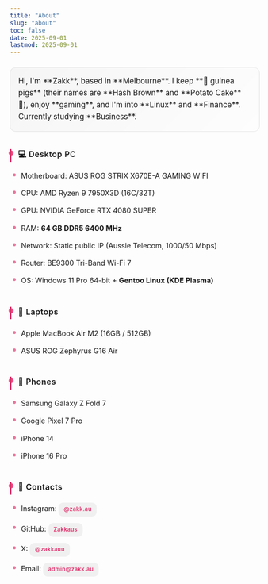 ```yaml
---
title: "About"
slug: "about"
toc: false
date: 2025-09-01
lastmod: 2025-09-01
---
```

<style>
/* 共用簡潔 About 樣式（與中文同步） */
.about-block{
  --about-accent: var(--hb-active,#e1306c);
  max-width:820px;
  margin:0 auto;
  padding:.5rem 0 3rem;
  line-height:1.6;
  font-size:.95rem;
}
.about-block p{margin:0 0 1.05rem;}
.about-intro{
  padding:.9rem 1rem 1rem;
  margin:0 0 1.9rem;
  background:linear-gradient(135deg,rgba(0,0,0,.03),rgba(0,0,0,0));
  border:1px solid rgba(0,0,0,.08);
  border-radius:12px;
  font-size:.95rem;
}
body.dark .about-intro{
  background:linear-gradient(135deg,rgba(255,255,255,.05),rgba(255,255,255,0));
  border-color:rgba(255,255,255,.15);
}
.about-intro strong{font-weight:600;color:#222;}
body.dark .about-intro strong{color:#eee;}
.about-block h3{
  position:relative;
  margin:2.2rem 0 .85rem;
  padding:0 0 .35rem .85rem;
  border-left:3px solid var(--about-accent);
  font-size:1rem;
  font-weight:600;
  line-height:1.25;
  letter-spacing:.5px;
}
.about-block h3::after{
  content:"";
  position:absolute;
  left:0;top:3px;
  width:10px;height:10px;
  background:var(--about-accent);
  border-radius:50%;
  transform:translate(-55%,0);
  opacity:.85;
}
body.dark .about-block h3::after{opacity:.95;}
.about-block h3 + ul{
  list-style:none;
  margin:-.2rem 0 .4rem;
  padding:0 0 0 .4rem;
}
.about-block h3 + ul li{
  position:relative;
  padding:.38rem 0 .38rem 1rem;
  font-size:.9rem;
}
.about-block h3 + ul li::before{
  content:"";
  position:absolute;
  left:0;top:.9em;
  width:6px;height:6px;
  background:var(--about-accent);
  border-radius:50%;
  opacity:.65;
}
body.dark .about-block h3 + ul li::before{opacity:.8;}
.about-block h3 + ul li a[href]{
  display:inline-block;
  background:rgba(0,0,0,.05);
  color:var(--about-accent,#e1306c)!important;
  padding:.32rem .65rem;
  border-radius:9px;
  font-size:.7rem;
  font-weight:600;
  letter-spacing:.35px;
  text-decoration:none;
  transition:background .22s,color .22s;
}
body.dark .about-block h3 + ul li a[href]{background:rgba(255,255,255,.09);}
.about-block h3 + ul li a[href]:hover{
  background:var(--about-accent,#e1306c);
  color:#fff!important;
}
@media(max-width:640px){
  .about-intro{padding:.75rem .85rem .85rem;font-size:.92rem;}
  .about-block h3{font-size:.95rem;margin:2rem 0 .75rem;padding:0 0 .3rem .75rem;}
  .about-block h3 + ul li{font-size:.86rem;padding:.34rem 0 .34rem .9rem;}
  .about-block h3 + ul li::before{top:.85em;}
}
@media (prefers-reduced-motion:reduce){
  .about-block h3 + ul li a[href]{transition:none;}
}
</style>

<div class="about-block">
<div class="about-intro">
Hi, I'm **Zakk**, based in **Melbourne**.  
I keep **🐹 guinea pigs** (their names are **Hash Brown** and **Potato Cake** 🥔), enjoy **gaming**, and I'm into **Linux** and **Finance**.  
Currently studying **Business**.
</div>

### 💻 Desktop PC
- Motherboard: ASUS ROG STRIX X670E-A GAMING WIFI  
- CPU: AMD Ryzen 9 7950X3D (16C/32T)  
- GPU: NVIDIA GeForce RTX 4080 SUPER  
- RAM: **64 GB DDR5 6400 MHz**  
- Network: Static public IP (Aussie Telecom, 1000/50 Mbps)  
- Router: BE9300 Tri-Band Wi-Fi 7  
- OS: Windows 11 Pro 64-bit + **Gentoo Linux (KDE Plasma)**  

### 💼 Laptops
- Apple MacBook Air M2 (16GB / 512GB)  
- ASUS ROG Zephyrus G16 Air  

### 📱 Phones
- Samsung Galaxy Z Fold 7  
- Google Pixel 7 Pro  
- iPhone 14  
- iPhone 16 Pro  

### 🔗 Contacts
- Instagram: [@zakk.au](https://www.instagram.com/zakk.au/)  
- GitHub: [Zakkaus](https://github.com/Zakkaus)  
- X: [@zakkauu](https://x.com/zakkauu)  
- Email: [admin@zakk.au](mailto:admin@zakk.au)
</div>